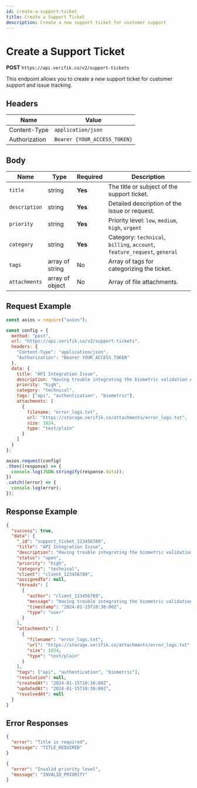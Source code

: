 ```yaml
---
id: create-a-support-ticket
title: Create a Support Ticket
description: Create a new support ticket for customer support
---
```


# Create a Support Ticket

**POST** `https://api.verifik.co/v2/support-tickets`

This endpoint allows you to create a new support ticket for customer support and issue tracking.

## Headers

| Name          | Value                        |
| ------------- | ---------------------------- |
| Content-Type  | `application/json`           |
| Authorization | `Bearer {YOUR_ACCESS_TOKEN}` |

## Body

| Name          | Type                | Required | Description                                                                                    |
| ------------- | ------------------- | -------- | ---------------------------------------------------------------------------------------------- |
| `title`       | string              | **Yes**  | The title or subject of the support ticket.                                                    |
| `description` | string              | **Yes**  | Detailed description of the issue or request.                                                  |
| `priority`    | string              | **Yes**  | Priority level: `low`, `medium`, `high`, `urgent`                                              |
| `category`    | string              | **Yes**  | Category: `technical`, `billing`, `account`, `feature_request`, `general`                     |
| `tags`        | array of string     | No       | Array of tags for categorizing the ticket.                                                     |
| `attachments` | array of object     | No       | Array of file attachments.                                                                    |

## Request Example

```javascript
const axios = require("axios");

const config = {
  method: "post",
  url: "https://api.verifik.co/v2/support-tickets",
  headers: {
    "Content-Type": "application/json",
    "Authorization": "Bearer YOUR_ACCESS_TOKEN"
  },
  data: {
    title: "API Integration Issue",
    description: "Having trouble integrating the biometric validation API. Getting 401 errors when trying to authenticate.",
    priority: "high",
    category: "technical",
    tags: ["api", "authentication", "biometric"],
    attachments: [
      {
        filename: "error_logs.txt",
        url: "https://storage.verifik.co/attachments/error_logs.txt",
        size: 1024,
        type: "text/plain"
      }
    ]
  }
};

axios.request(config)
.then((response) => {
  console.log(JSON.stringify(response.data));
})
.catch((error) => {
  console.log(error);
});
```

## Response Example

```json
{
  "success": true,
  "data": {
    "_id": "support_ticket_123456789",
    "title": "API Integration Issue",
    "description": "Having trouble integrating the biometric validation API. Getting 401 errors when trying to authenticate.",
    "status": "open",
    "priority": "high",
    "category": "technical",
    "client": "client_123456789",
    "assignedTo": null,
    "threads": [
      {
        "author": "client_123456789",
        "message": "Having trouble integrating the biometric validation API. Getting 401 errors when trying to authenticate.",
        "timestamp": "2024-01-15T10:30:00Z",
        "type": "user"
      }
    ],
    "attachments": [
      {
        "filename": "error_logs.txt",
        "url": "https://storage.verifik.co/attachments/error_logs.txt",
        "size": 1024,
        "type": "text/plain"
      }
    ],
    "tags": ["api", "authentication", "biometric"],
    "resolution": null,
    "createdAt": "2024-01-15T10:30:00Z",
    "updatedAt": "2024-01-15T10:30:00Z",
    "resolvedAt": null
  }
}
```

## Error Responses

```json
{
  "error": "Title is required",
  "message": "TITLE_REQUIRED"
}
```

```json
{
  "error": "Invalid priority level",
  "message": "INVALID_PRIORITY"
}
```
